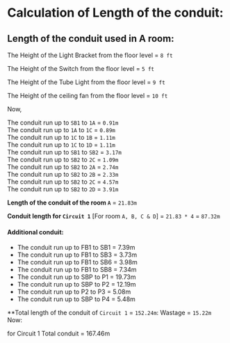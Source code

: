# Calculation of Length of the conduit:

## Length of the conduit used in A room:

The Height of the Light Bracket from the floor level = `8 ft`

The Height of the Switch from the floor level = `5 ft`

The Height of the Tube Light from the floor level = `9 ft`

The Height of the ceiling fan from the floor level = `10 ft`

Now,

  The conduit run up to `SB1` to `1A`	   = `0.91m`              
  The conduit run up to `1A` to `1C`     = `0.89m`       
  The conduit run up to `1C` to `1B`	   = `1.11m`          
  The conduit run up to `1C` to `1D`     = `1.11m`      
  The conduit run up to `SB1` to `SB2`   = `3.17m`          
  The conduit run up to `SB2` to `2C`    = `1.09m`        
  The conduit run up to `SB2` to `2A`    = `2.74m`          
  The conduit run up to `SB2` to `2B`    = `2.33m`          
  The conduit run up to `SB2` to `2C`    = `4.57m`        
  The conduit run up to `SB2` to `2D`	   = `3.91m`
  
**Length of the conduit of the room `A`** = `21.83m`

**Conduit length for `Circuit 1`** [For room `A, B, C & D`] = `21.83 * 4` = `87.32m`

#### Additional conduit:

*	The conduit run up to FB1 to SB1 = 7.39m
*	The conduit run up to FB1 to SB3 = 3.73m
*	The conduit run up to FB1 to SB6 = 3.98m
*	The conduit run up to FB1 to SB8 = 7.34m
*	The conduit run up to SBP to P1 = 19.73m
*	The conduit run up to SBP to P2 = 12.19m
*	The conduit run up to P2 to P3 = 5.08m
*	The conduit run up to SBP to P4 = 5.48m

**Total length of the conduit of `Circuit 1` = `152.24m`:
                                        Wastage = `15.22m`
Now: 

for Circuit 1
			Total conduit = 167.46m

